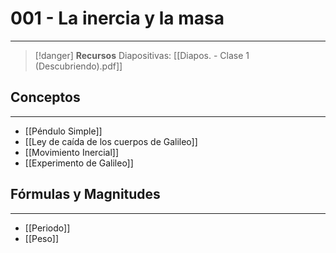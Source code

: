 # 001 - La inercia y la masa
***
> [!danger]  **Recursos**
> Diapositivas: [[Diapos. - Clase 1 (Descubriendo).pdf]]
## Conceptos
***
- [[Péndulo Simple]]
- [[Ley de caída de los cuerpos de Galileo]]
- [[Movimiento Inercial]]
- [[Experimento de Galileo]]
## Fórmulas y Magnitudes
***
- [[Periodo]]
- [[Peso]]